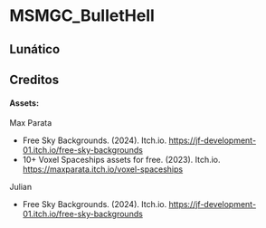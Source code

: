 # MSMGC_BulletHell

## Lunático

## Creditos

#### Assets:
Max Parata
- Free Sky Backgrounds. (2024). Itch.io. https://jf-development-01.itch.io/free-sky-backgrounds
- 10+ Voxel Spaceships assets for free. (2023). Itch.io. https://maxparata.itch.io/voxel-spaceships

Julian
- Free Sky Backgrounds. (2024). Itch.io. https://jf-development-01.itch.io/free-sky-backgrounds
